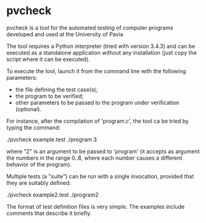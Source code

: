 # pvcheck
pvcheck is a tool for the automated testing of computer programs developed and used at the University of Pavia

The tool requires a Python interpreter (tried with version 3.4.3) and
can be executed as a standalone application without any installation
(just copy the script where it can be executed).

To execute the tool, launch it from the command line with the
following parameters:
- the file defining the test case(s);
- the program to be verified;
- other parameters to be passed to the program under verification
  (optional).

For instance, after the compilation of 'program.c', the tool ca be tried by typing the command:

  ./pvcheck example.test ./program 3

where "2" is an argument to be passed to 'program' (it accepts as
argument the numbers in the range 0..8, where each number causes
a different behavior of the program).

Multiple tests (a "suite") can be run with a single invocation,
provided that they are suitably defined:

  ./pvcheck example2.test ./program2
    
The format of test definition files is very simple.  The examples
include comments that describe it briefly.
